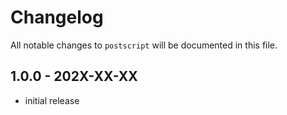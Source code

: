 # Changelog

All notable changes to `postscript` will be documented in this file.

## 1.0.0 - 202X-XX-XX

- initial release
